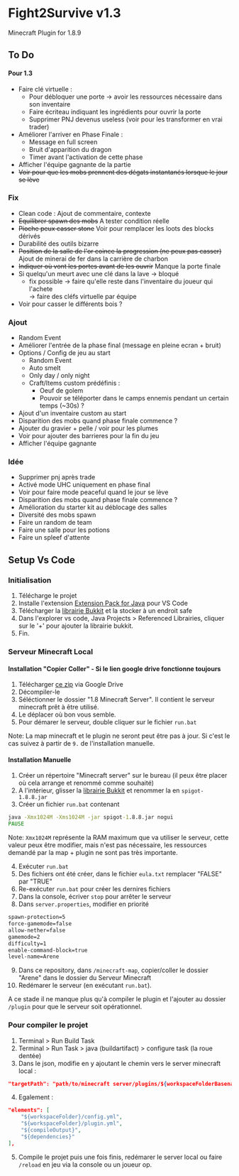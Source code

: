 # Fight2Survive v1.3

Minecraft Plugin for 1.8.9

## To Do

#### Pour 1.3

- Faire clé virtuelle :
    - Pour débloquer une porte -> avoir les ressources nécessaire dans son inventaire
    - Faire écriteau indiquant les ingrédients pour ouvrir la porte
    - Supprimer PNJ devenus useless (voir pour les transformer en vrai trader)
- Améliorer l'arriver en Phase Finale :
    - Message en full screen
    - Bruit d'apparition du dragon
    - Timer avant l'activation de cette phase
- Afficher l'équipe gagnante de la partie
- ~~Voir pour que les mobs prennent des dégats instantanés lorsque le jour se lève~~

### Fix

-   Clean code : Ajout de commentaire, contexte
-   ~~Equilibrer spawn des mobs~~ A tester condition réelle
-   ~~Pioche peux casser stone~~ Voir pour remplacer les loots des blocks dérivés
-   Durabilité des outils bizarre
-   ~~Position de la salle de l'or coince la progression (ne peux pas casser)~~ Ajout de minerai de fer dans la carrière de charbon
-   ~~Indiquer où vont les portes avant de les ouvrir~~ Manque la porte finale
-   Si quelqu'un meurt avec une clé dans la lave -> bloqué
    -   fix possible -> faire qu'elle reste dans l'inventaire du joueur qui l'achete \
        -> faire des cléfs virtuelle par équipe
-   Voir pour casser le différents bois ?

### Ajout

-   Random Event
-   Améliorer l'entrée de la phase final (message en pleine ecran + bruit)
-   Options / Config de jeu au start
    -   Random Event
    -   Auto smelt
    -   Only day / only night
    -   Craft/Items custom prédéfinis :
        -   Oeuf de golem
        -   Pouvoir se téléporter dans le camps ennemis pendant un certain temps (~30s) ?
-   Ajout d'un inventaire custom au start
-   Disparition des mobs quand phase finale commence ?
-   Ajouter du gravier + pelle / voir pour les plumes
-   Voir pour ajouter des barrieres pour la fin du jeu
-   Afficher l'équipe gagnante

### Idée

-   Supprimer pnj après trade
-   Activé mode UHC uniquement en phase final
-   Voir pour faire mode peaceful quand le jour se lève
-   Disparition des mobs quand phase finale commence ?
-   Amélioration du starter kit au déblocage des salles
-   Diversité des mobs spawn
-   Faire un random de team
-   Faire une salle pour les potions
-   Faire un spleef d'attente

## Setup Vs Code

### Initialisation

1. Télécharge le projet
2. Installe l'extension [Extension Pack for Java](https://marketplace.visualstudio.com/items?itemName=vscjava.vscode-java-pack) pour VS Code
3. Télécharger la [librairie Bukkit](https://drive.google.com/file/d/18oXDvNw4vY8TLZLlGhJXhrQaC6Yr_xYd/view?usp=drive_link) et la stocker à un endroit safe
4. Dans l'explorer vs code, Java Projects > Referenced Librairies, cliquer sur le '+' pour ajouter la librairie bukkit.
5. Fin.

### Serveur Minecraft Local

#### Installation "Copier Coller" - Si le lien google drive fonctionne toujours

1. Télécharger [ce zip](https://drive.google.com/file/d/1wokNxDip6mNsxHQbjXGU0lp5UpJW7k-1/view?usp=drive_link) via Google Drive
2. Décompiler-le
3. Séléctionner le dossier "1.8 Minecraft Server". Il contient le serveur minecraft prêt à être utilisé.
4. Le déplacer où bon vous semble.
5. Pour démarer le serveur, double cliquer sur le fichier `run.bat`

Note: La map minecraft et le plugin ne seront peut être pas à jour. Si c'est le cas suivez à partir de `9.` de l'installation manuelle.

#### Installation Manuelle

1. Créer un répertoire "Minecraft server" sur le bureau (il peux être placer où cela arrange et renommé comme souhaité)
2. A l'intérieur, glisser la [librairie Bukkit](https://drive.google.com/file/d/18oXDvNw4vY8TLZLlGhJXhrQaC6Yr_xYd/view?usp=drive_link) et renommer la en `spigot-1.8.8.jar`
3. Créer un fichier `run.bat` contenant

```bat
java -Xmx1024M -Xms1024M -jar spigot-1.8.8.jar nogui
PAUSE
```

Note: `Xmx1024M` représente la RAM maximum que va utiliser le serveur, cette valeur peux être modifier, mais n'est pas nécessaire, les ressources demandé par la map + plugin ne sont pas très importante.

4. Exécuter `run.bat`
5. Des fichiers ont été créer, dans le fichier `eula.txt` remplacer "FALSE" par "TRUE"
6. Re-exécuter `run.bat` pour créer les dernires fichiers
7. Dans la console, écriver `stop` pour arrêter le serveur
8. Dans `server.properties`, modifier en priorité

```txt
spawn-protection=5
force-gamemode=false
allow-nether=false
gamemode=2
difficulty=1
enable-command-block=true
level-name=Arene
```

9. Dans ce repository, dans `/minecraft-map`, copier/coller le dossier "Arene" dans le dossier du Serveur Minecraft
10. Redémarer le serveur (en exécutant `run.bat`).

A ce stade il ne manque plus qu'à compiler le plugin et l'ajouter au dossier `/plugin` pour que le serveur soit opérationnel.

### Pour compiler le projet

1. Terminal > Run Build Task
2. Terminal > Run Task > java (buildartifact) > configure task (la roue dentée)
3. Dans le json, modifie en y ajoutant le chemin vers le server minecraft local :

```json
"targetPath": "path/to/minecraft server/plugins/${workspaceFolderBasename}.jar",
```

4. Egalement :

```json
"elements": [
    "${workspaceFolder}/config.yml",
    "${workspaceFolder}/plugin.yml",
    "${compileOutput}",
    "${dependencies}"
],
```

5. Compile le projet puis une fois finis, redémarer le server local ou faire `/reload` en jeu via la console ou un joueur op.
